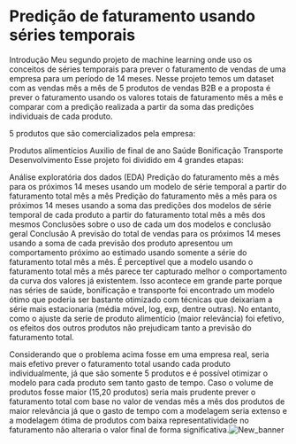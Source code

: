 # Predição de faturamento usando séries temporais
Introdução
Meu segundo projeto de machine learning onde uso os conceitos de séries temporais para prever o faturamento de vendas de uma empresa para um período de 14 meses. Nesse projeto temos um dataset com as vendas mês a mês de 5 produtos de vendas B2B e a proposta é prever o faturamento usando os valores totais de faturamento mês a mês e comparar com a predição realizada a partir da soma das predições individuais de cada produto.

5 produtos que são comercializados pela empresa:

Produtos alimentícios
Auxilio de final de ano
Saúde
Bonificação
Transporte
Desenvolvimento
Esse projeto foi dividido em 4 grandes etapas:

Análise exploratória dos dados (EDA)
Predição do faturamento mês a mês para os próximos 14 meses usando um modelo de série temporal a partir do faturamento total mês a mês
Predição do faturamento mês a mês para os próximos 14 meses usando a soma das predições dos modelos de série temporal de cada produto a partir do faturamento total mês a mês dos mesmos
Conclusões sobre o uso de cada um dos modelos e conclusão geral
Conclusão
A previsão do total de vendas para os próximos 14 meses usando a soma de cada previsão dos produto apresentou um comportamento próximo ao estimado usando somente a série do faturamento total mês a mês. É perceptível que a modelo usando o faturamento total mês a mês parece ter capturado melhor o comportamento da curva dos valores já existentem. Isso acontece em grande parte porque nas séries de saúde, bonificação e transporte foi encontrado um modelo ótimo que poderia ser bastante otimizado com técnicas que deixariam a série mais estacionaria (média móvel, log, exp, dentre outras). No entanto, como o ajuste da serie de produto alimentício (maior relevância) foi efetivo, os efeitos dos outros produtos não prejudicam tanto a previsão do faturamento total.

Considerando que o problema acima fosse em uma empresa real, seria mais efetivo prever o faturamento total usando cada produto individualmente, já que são somente 5 produtos e é possível otimizar o modelo para cada produto sem tanto gasto de tempo. Caso o volume de produtos fosse maior (15,20 produtos) seria mais prudente prever o faturamento total com base no valor de vendas mês a mês dos produtos de maior relevância já que o gasto de tempo com a modelagem seria extenso e a modelagem ótima de produtos com baixa representatividade no faturamento não alteraria o valor final de forma significativa.![New_banner](https://github.com/fabian-gib-50/Projeto-series-temporais/assets/79420053/64b0c529-0851-42cc-960f-ce72e453b0bc)
